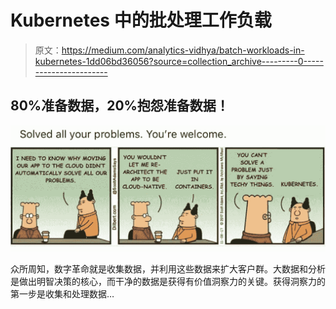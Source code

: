 # Kubernetes 中的批处理工作负载

> 原文：<https://medium.com/analytics-vidhya/batch-workloads-in-kubernetes-1dd06bd36056?source=collection_archive---------0----------------------->

## 80%准备数据，20%抱怨准备数据！

![](img/258337136cd7f75b79282284bf8f503f.png)

众所周知，数字革命就是收集数据，并利用这些数据来扩大客户群。大数据和分析是做出明智决策的核心，而干净的数据是获得有价值洞察力的关键。获得洞察力的第一步是收集和处理数据…